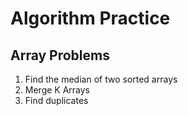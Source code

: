 # Algorithm Practice

## Array Problems
1. Find the median of two sorted arrays
2. Merge K Arrays
3. Find duplicates